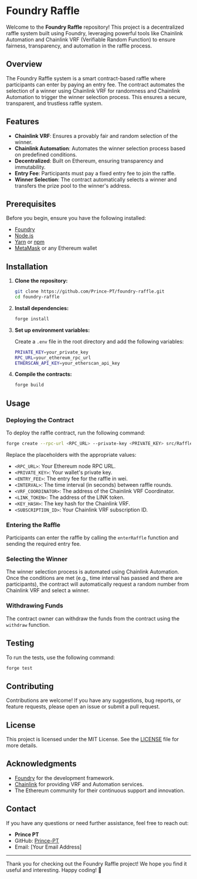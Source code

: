 # Foundry Raffle

Welcome to the **Foundry Raffle** repository! This project is a decentralized raffle system built using Foundry, leveraging powerful tools like Chainlink Automation and Chainlink VRF (Verifiable Random Function) to ensure fairness, transparency, and automation in the raffle process.

## Overview

The Foundry Raffle system is a smart contract-based raffle where participants can enter by paying an entry fee. The contract automates the selection of a winner using Chainlink VRF for randomness and Chainlink Automation to trigger the winner selection process. This ensures a secure, transparent, and trustless raffle system.

## Features

- **Chainlink VRF**: Ensures a provably fair and random selection of the winner.
- **Chainlink Automation**: Automates the winner selection process based on predefined conditions.
- **Decentralized**: Built on Ethereum, ensuring transparency and immutability.
- **Entry Fee**: Participants must pay a fixed entry fee to join the raffle.
- **Winner Selection**: The contract automatically selects a winner and transfers the prize pool to the winner's address.

## Prerequisites

Before you begin, ensure you have the following installed:

- [Foundry](https://getfoundry.sh/)
- [Node.js](https://nodejs.org/)
- [Yarn](https://yarnpkg.com/) or [npm](https://www.npmjs.com/)
- [MetaMask](https://metamask.io/) or any Ethereum wallet

## Installation

1. **Clone the repository:**

   ```bash
   git clone https://github.com/Prince-PT/foundry-raffle.git
   cd foundry-raffle
   ```

2. **Install dependencies:**

   ```bash
   forge install
   ```

3. **Set up environment variables:**

   Create a `.env` file in the root directory and add the following variables:

   ```bash
   PRIVATE_KEY=your_private_key
   RPC_URL=your_ethereum_rpc_url
   ETHERSCAN_API_KEY=your_etherscan_api_key
   ```

4. **Compile the contracts:**

   ```bash
   forge build
   ```

## Usage

### Deploying the Contract

To deploy the raffle contract, run the following command:

```bash
forge create --rpc-url <RPC_URL> --private-key <PRIVATE_KEY> src/Raffle.sol:Raffle --constructor-args <ENTRY_FEE> <INTERVAL> <VRF_COORDINATOR> <LINK_TOKEN> <KEY_HASH> <SUBSCRIPTION_ID>
```

Replace the placeholders with the appropriate values:

- `<RPC_URL>`: Your Ethereum node RPC URL.
- `<PRIVATE_KEY>`: Your wallet's private key.
- `<ENTRY_FEE>`: The entry fee for the raffle in wei.
- `<INTERVAL>`: The time interval (in seconds) between raffle rounds.
- `<VRF_COORDINATOR>`: The address of the Chainlink VRF Coordinator.
- `<LINK_TOKEN>`: The address of the LINK token.
- `<KEY_HASH>`: The key hash for the Chainlink VRF.
- `<SUBSCRIPTION_ID>`: Your Chainlink VRF subscription ID.

### Entering the Raffle

Participants can enter the raffle by calling the `enterRaffle` function and sending the required entry fee.

### Selecting the Winner

The winner selection process is automated using Chainlink Automation. Once the conditions are met (e.g., time interval has passed and there are participants), the contract will automatically request a random number from Chainlink VRF and select a winner.

### Withdrawing Funds

The contract owner can withdraw the funds from the contract using the `withdraw` function.

## Testing

To run the tests, use the following command:

```bash
forge test
```

## Contributing

Contributions are welcome! If you have any suggestions, bug reports, or feature requests, please open an issue or submit a pull request.

## License

This project is licensed under the MIT License. See the [LICENSE](LICENSE) file for more details.

## Acknowledgments

- [Foundry](https://getfoundry.sh/) for the development framework.
- [Chainlink](https://chain.link/) for providing VRF and Automation services.
- The Ethereum community for their continuous support and innovation.

## Contact

If you have any questions or need further assistance, feel free to reach out:

- **Prince PT**
- GitHub: [Prince-PT](https://github.com/Prince-PT)
- Email: [Your Email Address]

---

Thank you for checking out the Foundry Raffle project! We hope you find it useful and interesting. Happy coding! 🚀